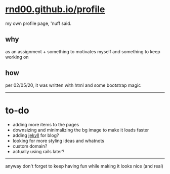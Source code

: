 # [rnd00.github.io/profile](https://rnd00.github.io/profile)

my own profile page, 'nuff said.

## why

as an assignment + something to motivates myself and something to keep working on

## how

per 02/05/20, it was written with html and some bootstrap magic

---

# to-do

- adding more items to the pages
- downsizing and minimalizing the bg image to make it loads faster
- adding [jekyll](https://github.com/jekyll/jekyll) for blog?
- looking for more styling ideas and whatnots
- custom domain?
- actually using rails later?

---

anyway don't forget to keep having fun while making it looks nice (and real)
